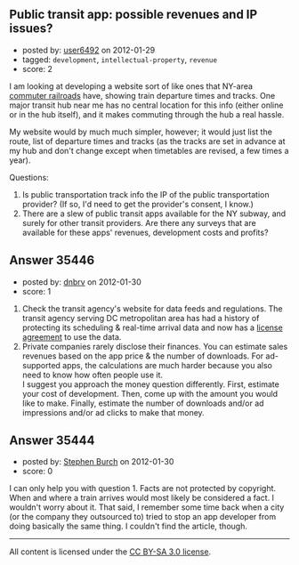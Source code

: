 ## Public transit app: possible revenues and IP issues?

- posted by: [user6492](https://stackexchange.com/users/-1/6492-user6492) on 2012-01-29
- tagged: `development`, `intellectual-property`, `revenue`
- score: 2

I am looking at developing a website sort of like ones that NY-area [commuter railroads][1] have, showing train departure times and tracks.  One major transit hub near me has no central location for this info (either online or in the hub itself), and it makes commuting through the hub a real hassle.

My website would by much much simpler, however; it would just list the route, list of departure times and tracks (as the tracks are set in advance at my hub and don't change except when timetables are revised, a few times a year).

Questions:

 1. Is public transportation track info the IP of the public transportation provider?  (If so, I'd need to get the provider's consent, I know.)
 2. There are a slew of public transit apps available for the NY subway, and surely for other transit providers.  Are there any surveys that are available for these apps' revenues, development costs and profits?


  [1]: http://as0.mta.info/mnr/mstations/default.cfm


## Answer 35446

- posted by: [dnbrv](https://stackexchange.com/users/-1/15284-dnbrv) on 2012-01-30
- score: 1

<ol>
<li>Check the transit agency's website for data feeds and regulations. The transit agency serving DC metropolitan area has had a history of protecting its scheduling &amp; real-time arrival data and now has a <a href="http://www.wmata.com/rider_tools/license_agreement.cfm" rel="nofollow">license agreement</a> to use the data.</li>
<li>Private companies rarely disclose their finances. You can estimate sales revenues based on the app price &amp; the number of downloads. For ad-supported apps, the calculations are much harder because you also need to know how often people use it.<br>
I suggest you approach the money question differently. First, estimate your cost of development. Then, come up with the amount you would like to make. Finally, estimate the number of downloads and/or ad impressions and/or ad clicks to make that money.</li>
</ol>



## Answer 35444

- posted by: [Stephen Burch](https://stackexchange.com/users/-1/13763-stephen-burch) on 2012-01-30
- score: 0

I can only help you with question 1. Facts are not protected by copyright. When and where a train arrives would most likely be considered a fact. I wouldn't worry about it. That said, I remember some time back when a city (or the company they outsourced to) tried to stop an app developer from doing basically the same thing. I couldn't find the article, though. 



---

All content is licensed under the [CC BY-SA 3.0 license](https://creativecommons.org/licenses/by-sa/3.0/).
